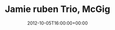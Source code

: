 ---
templateKey: event
guid: 08979080-6eab-11ea-99c5-002590d1d1b0
date: 2012-10-05T16:00:00+00:00
eventTime: '4pm'
title: Jamie ruben Trio, McGig
artist: Jamie ruben Trio
city: Scarborough
venue: McGig
group: Tim Shia
---